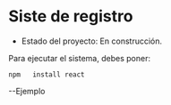 <h1>Siste de registro</h1>

- Estado del proyecto: En construcción.

Para ejecutar el sistema, debes poner:

````npm   install react````

--Ejemplo
